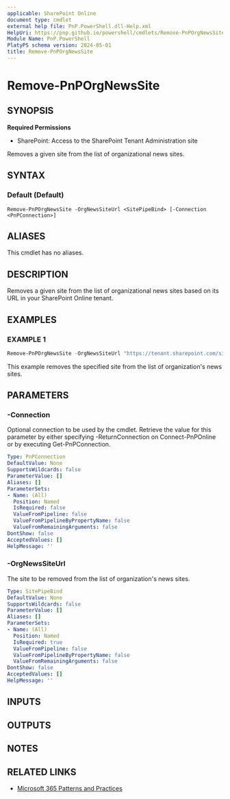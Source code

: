 ```yaml
---
applicable: SharePoint Online
document type: cmdlet
external help file: PnP.PowerShell.dll-Help.xml
HelpUri: https://pnp.github.io/powershell/cmdlets/Remove-PnPOrgNewsSite.html
Module Name: PnP.PowerShell
PlatyPS schema version: 2024-05-01
title: Remove-PnPOrgNewsSite
---
```


# Remove-PnPOrgNewsSite

## SYNOPSIS

**Required Permissions**

* SharePoint: Access to the SharePoint Tenant Administration site

Removes a given site from the list of organizational news sites.

## SYNTAX

### Default (Default)

```
Remove-PnPOrgNewsSite -OrgNewsSiteUrl <SitePipeBind> [-Connection <PnPConnection>]
```

## ALIASES

This cmdlet has no aliases.

## DESCRIPTION

Removes a given site from the list of organizational news sites based on its URL in your SharePoint Online tenant.

## EXAMPLES

### EXAMPLE 1

```powershell
Remove-PnPOrgNewsSite -OrgNewsSiteUrl "https://tenant.sharepoint.com/sites/mysite"
```

This example removes the specified site from the list of organization's news sites.

## PARAMETERS

### -Connection

Optional connection to be used by the cmdlet. Retrieve the value for this parameter by either specifying -ReturnConnection on Connect-PnPOnline or by executing Get-PnPConnection.

```yaml
Type: PnPConnection
DefaultValue: None
SupportsWildcards: false
ParameterValue: []
Aliases: []
ParameterSets:
- Name: (All)
  Position: Named
  IsRequired: false
  ValueFromPipeline: false
  ValueFromPipelineByPropertyName: false
  ValueFromRemainingArguments: false
DontShow: false
AcceptedValues: []
HelpMessage: ''
```

### -OrgNewsSiteUrl

The site to be removed from the list of organization's news sites.

```yaml
Type: SitePipeBind
DefaultValue: None
SupportsWildcards: false
ParameterValue: []
Aliases: []
ParameterSets:
- Name: (All)
  Position: Named
  IsRequired: true
  ValueFromPipeline: false
  ValueFromPipelineByPropertyName: false
  ValueFromRemainingArguments: false
DontShow: false
AcceptedValues: []
HelpMessage: ''
```

## INPUTS

## OUTPUTS

## NOTES

## RELATED LINKS

- [Microsoft 365 Patterns and Practices](https://aka.ms/m365pnp)
